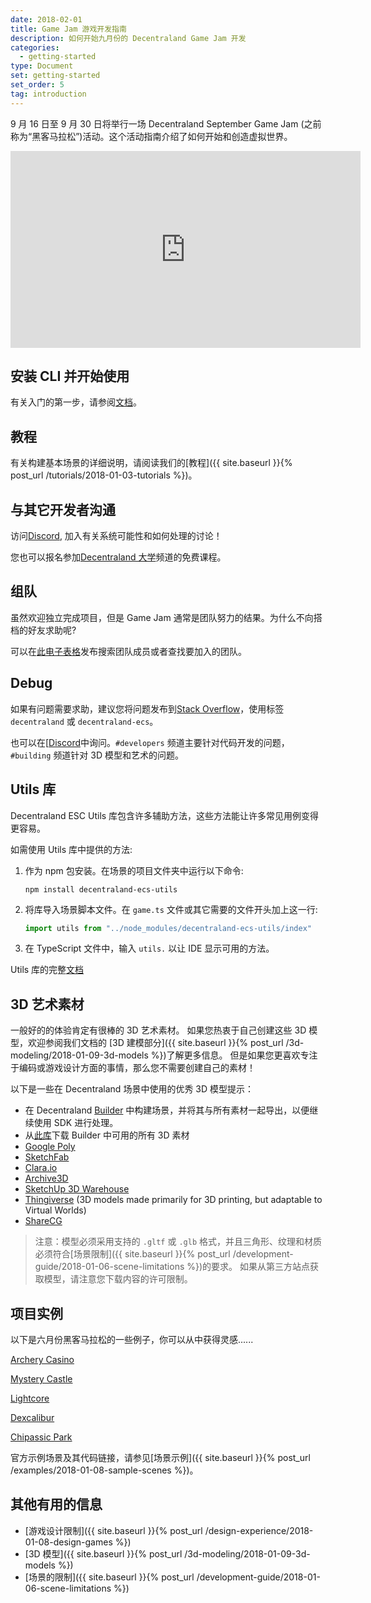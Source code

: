 ```yaml
---
date: 2018-02-01
title: Game Jam 游戏开发指南
description: 如何开始九月份的 Decentraland Game Jam 开发
categories:
  - getting-started
type: Document
set: getting-started
set_order: 5
tag: introduction
---
```


9 月 16 日至 9 月 30 日将举行一场 Decentraland September Game Jam (之前称为“黑客马拉松”)活动。这个活动指南介绍了如何开始和创造虚拟世界。

<iframe width="560" height="315" src="https://www.youtube.com/embed/fS6O6cWaXOQ" frameborder="0" allow="accelerometer; autoplay; encrypted-media; gyroscope; picture-in-picture" allowfullscreen></iframe>

## 安装 CLI 并开始使用

有关入门的第一步，请参阅[文档](docs.decentraland.org)。

## 教程

有关构建基本场景的详细说明，请阅读我们的[教程]({{ site.baseurl }}{% post_url /tutorials/2018-01-03-tutorials %})。

## 与其它开发者沟通

访问[Discord](https://discord.gg/B2RcqE2), 加入有关系统可能性和如何处理的讨论！

您也可以报名参加[Decentraland 大学](https://discord.gg/UK6AZCd)频道的免费课程。

## 组队

虽然欢迎独立完成项目，但是 Game Jam 通常是团队努力的结果。为什么不向搭档的好友求助呢?

可以在[此电子表格](https://docs.google.com/spreadsheets/d/1wCiDIkJwMVO9vUXU5oM4da14PASrwGHno1Ayrapsxa4/edit#gid=0)发布搜索团队成员或者查找要加入的团队。

## Debug

如果有问题需要求助，建议您将问题发布到[Stack Overflow](https://stackoverflow.com/questions/ask)，使用标签 `decentraland` 或 `decentraland-ecs`。

也可以在[[Discord](https://discord.gg/B2RcqE2)中询问。`#developers` 频道主要针对代码开发的问题，`#building` 频道针对 3D 模型和艺术的问题。

## Utils 库

Decentraland ESC Utils 库包含许多辅助方法，这些方法能让许多常见用例变得更容易。

如需使用 Utils 库中提供的方法:

1. 作为 npm 包安装。在场景的项目文件夹中运行以下命令:

	```
	npm install decentraland-ecs-utils
	```
2. 将库导入场景脚本文件。在 `game.ts` 文件或其它需要的文件开头加上这一行:

	```ts
	import utils from "../node_modules/decentraland-ecs-utils/index"
	```

3. 在 TypeScript 文件中，输入 `utils.` 以让 IDE 显示可用的方法。

Utils 库的完整[文档](https://www.npmjs.com/package/decentraland-ecs-utils)

## 3D 艺术素材

一般好的的体验肯定有很棒的 3D 艺术素材。 如果您热衷于自己创建这些 3D 模型，欢迎参阅我们文档的 [3D 建模部分]({{ site.baseurl }}{% post_url /3d-modeling/2018-01-09-3d-models %})了解更多信息。 但是如果您更喜欢专注于编码或游戏设计方面的事情，那么您不需要创建自己的素材！

以下是一些在 Decentraland 场景中使用的优秀 3D 模型提示：

- 在 Decentraland [Builder](builder.decentraland.org) 中构建场景，并将其与所有素材一起导出，以便继续使用 SDK 进行处理。
- 从[此库](https://github.com/decentraland/builder-assets/tree/master/assets)下载 Builder 中可用的所有 3D 素材  
- [Google Poly](https://poly.google.com)
- [SketchFab](https://sketchfab.com/)
- [Clara.io](https://clara.io/)
- [Archive3D](https://archive3d.net/)
- [SketchUp 3D Warehouse](https://3dwarehouse.sketchup.com/)
- [Thingiverse](https://www.thingiverse.com/) (3D models made primarily for 3D printing, but adaptable to Virtual Worlds)
- [ShareCG](https://www.sharecg.com/)

> 注意：模型必须采用支持的 `.gltf` 或 `.glb` 格式，并且三角形、纹理和材质必须符合[场景限制]({{ site.baseurl }}{% post_url /development-guide/2018-01-06-scene-limitations %})的要求。 如果从第三方站点获取模型，请注意您下载内容的许可限制。

## 项目实例

以下是六月份黑客马拉松的一些例子，你可以从中获得灵感......

[Archery Casino](https://dcl-asmtzkzdmx.now.sh/)

[Mystery Castle](https://mystery.rdixon.now.sh/?position=2%2C7)

[Lightcore](https://brent-ooaissvdra.now.sh/)

[Dexcalibur](https://export.clemlak.now.sh)

[Chipassic Park](https://genetic-experiment-kbjflplqqu.now.sh)

官方示例场景及其代码链接，请参见[场景示例]({{ site.baseurl }}{% post_url /examples/2018-01-08-sample-scenes %})。


## 其他有用的信息

- [游戏设计限制]({{ site.baseurl }}{% post_url /design-experience/2018-01-08-design-games %})
- [3D 模型]({{ site.baseurl }}{% post_url /3d-modeling/2018-01-09-3d-models %})
- [场景的限制]({{ site.baseurl }}{% post_url /development-guide/2018-01-06-scene-limitations %})
